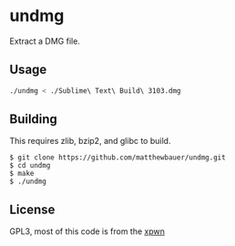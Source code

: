 # undmg
Extract a DMG file.

## Usage
```sh
./undmg < ./Sublime\ Text\ Build\ 3103.dmg
```

## Building

This requires zlib, bzip2, and glibc to build.

```
$ git clone https://github.com/matthewbauer/undmg.git
$ cd undmg
$ make
$ ./undmg
```

## License
GPL3, most of this code is from the [xpwn](https://github.com/planetbeing/xpwn)
